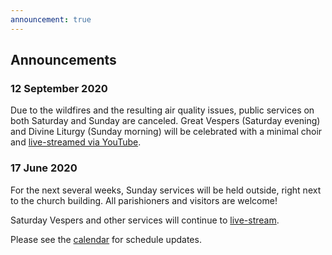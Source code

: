 ```yaml
---
announcement: true
---
```


## Announcements

### 12 September 2020

Due to the wildfires and the resulting air quality issues, public services on both Saturday and Sunday are canceled. Great Vespers (Saturday evening) and Divine Liturgy (Sunday morning) will be celebrated with a minimal choir and [live-streamed via YouTube](https://www.youtube.com/channel/UC9dbrilNCGAKOQfzaEw9BMg).


### 17 June 2020

For the next several weeks, Sunday services will be held outside, right next to the church building. All parishioners and visitors are welcome!

Saturday Vespers and other services will continue to [live-stream](https://www.youtube.com/channel/UC9dbrilNCGAKOQfzaEw9BMg).

Please see the [calendar](/calendar) for schedule updates.

